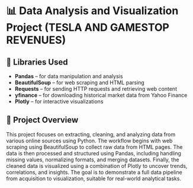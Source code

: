 
<body>

  <h1>📊 Data Analysis and Visualization Project (TESLA AND GAMESTOP REVENUES)</h1>

  <h2>🧰 Libraries Used</h2>
  <ul>
    <li><strong>Pandas</strong> – for data manipulation and analysis</li>
    <li><strong>BeautifulSoup</strong> – for web scraping and HTML parsing</li>
    <li><strong>Requests</strong> – for sending HTTP requests and retrieving web content</li>
    <li><strong>yfinance</strong> – for downloading historical market data from Yahoo Finance</li>
    <li><strong>Plotly</strong> – for interactive visualizations</li>
  </ul>

  <h2>📌 Project Overview</h2>
  <p>
    This project focuses on extracting, cleaning, and analyzing data from various online sources using Python. 
    The workflow begins with web scraping using BeautifulSoup to collect raw data from HTML pages. 
    The data is then processed and structured using Pandas, including handling missing values, normalizing formats, and merging datasets.
    Finally, the cleaned data is visualized using a combination of  Plotly to uncover trends, correlations, and insights.
    The goal is to demonstrate a full data pipeline from acquisition to visualization, suitable for real-world analytical tasks.
  </p>

</body>
</html>
